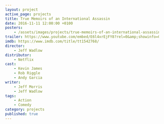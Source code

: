```yaml
---
layout: project
active_page: projects
title: True Memoirs of an International Assassin
date: 2016-11-11 12:00:00 +0100
posters:
    - /assets/images/projects/true-memoirs-of-an-international-assassin/true-memoirs-of-an-international-assassin-poster.jpg
trailer: https://www.youtube.com/embed/E6l4xrEjFY8?rel=0&amp;showinfo=0
imdb: https://www.imdb.com/title/tt1542768/
director:
    - Jeff Wadlow
distributor:
    - Netflix
cast:
    - Kevin James
    - Rob Riggle
    - Andy Garcia
writer:
    - Jeff Morris
    - Jeff Wadlow
tags:
    - Action
    - Comedy
category: projects
published: true
---
```

